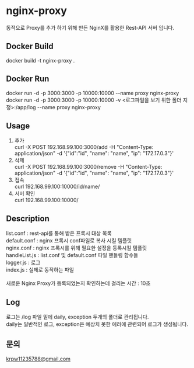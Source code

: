 # nginx-proxy
동적으로 Proxy를 추가 하기 위해 만든 NginX를 활용한 Rest-API 서버 입니다.

## Docker Build 
docker build -t nginx-proxy .

## Docker Run
docker run -d -p 3000:3000 -p 10000:10000 --name proxy nginx-proxy<br>
docker run -d -p 3000:3000 -p 10000:10000 -v <로그파일을 보기 위한 폴더 지정>:/app/log --name proxy nginx-proxy

## Usage
1. 추가 <br>
curl -X POST 192.168.99.100:3000/add -H "Content-Type: application/json" -d '{"id":"id", "name": "name", "ip": "172.17.0.3"}' 
2. 삭제 <br>
curl -X POST 192.168.99.100:3000/remove -H "Content-Type: application/json" -d '{"id":"id", "name": "name", "ip": "172.17.0.3"}' 
3. 접속 <br>
curl 192.168.99.100:10000/id/name/ 
4. 서버 확인 <br> 
curl 192.168.99.100:10000/


## Description
list.conf : rest-api를 통해 받은 프록시 대상 목록 <br>
default.conf : nginx 프록시 conf파일로 복사 시킬 템플릿 <br>
nginx.conf : nginx 프록시를 위해 필요한 설정을 등록시킬 템플릿 <br>
handleList.js : list.conf 및 default.conf 파일 핸들링 함수들<br>
logger.js : 로그 <br>
index.js : 실제로 동작하는 파일<br>
<br>
새로운 Nginx Proxy가 등록되었는지 확인하는데 걸리는 시간 : 10초 <br>

## Log
로그는 /log 파일 밑에 daily, exception 두개의 폴더로 관리됩니다. <br>
daily는 일반적인 로그, exception은 예상치 못한 에러에 관련되어 로그가 생성됩니다.

## 문의
krpw11235788@gmail.com 
